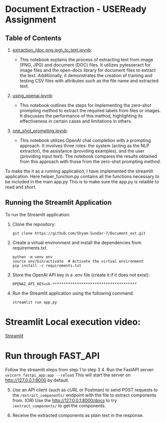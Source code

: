 # Document Extraction - USEReady Assignment

## Table of Contents

1. [extraction_(doc,png,jpg)_to_text.ipynb](extraction_(doc,png,jpg)_to_text.ipynb):
   - This notebook explains the process of extracting text from image (PNG, JPG) and document (DOC) files. It utilizes pytesseract for image files and the open-docx library for document files to extract the text. Additionally, it demonstrates the creation of training and testing CSV files with attributes such as the file name and extracted text.

2. [using_openai.ipynb](using_openai.ipynb):
   - This notebook outlines the steps for implementing the zero-shot prompting method to extract the required labels from files or images. It discusses the performance of this method, highlighting its effectiveness in certain cases and limitations in others.

3. [one_shot_prompting.ipynb](one_shot_prompting.ipynb):
   - This notebook utilizes OpenAI chat completion with a prompting approach. It involves three roles: the system (acting as the NLP extractor), the assistance (providing examples), and the user (providing input text). The notebook compares the results obtained from this approach with those from the zero-shot prompting method.

To make the it as a running application, I have implemented the streamlit application.
Here helper_function.py contains all the functions necessary to be included in the main app.py
This is to make sure the app.py is relaible to read and short.


## Running the Streamlit Application

To run the Streamlit application:

1. Clone the repository:
   ```
   git clone https://github.com/Shyam-Sundar-7/Document_ext.git
   ```

2. Create a virtual environment and install the dependencies from requirements.txt.

    ```
    python -m venv env
    source env/bin/activate  # Activate the virtual environment
    pip install -r requirements.txt
    ```

3. Store the OpenAI API key in a .env file (create it if it does not exist):

    ```
    OPENAI_API_KEY=sk-**************************************
    ```

4. Run the Streamlit application using the following command:

    ```
    streamlit run app.py
    ```

# Streamlit Local execution video:
[Streamlit](https://github.com/Shyam-Sundar-7/Document_ext/assets/101181076/b7c3dc7f-da64-4e54-a158-2bbdddca0a3d)


# Run through FAST_API

Follow the streamlit steps from step 1 to step 3
4. Run the FastAPI server:
    ```
    uvicorn fastpi_app:app --reload
    ```
   This will start the server on http://127.0.0.1:8000 by default. 

5. Use an API client (such as cURL or Postman) to send POST requests to the `/extract_components/` endpoint with the file to extract components from. (OR)
   Use the http://127.0.0.1:8000/docs to try `/extract_components/` to get the components.

6. Receive the extracted components as plain text in the response.